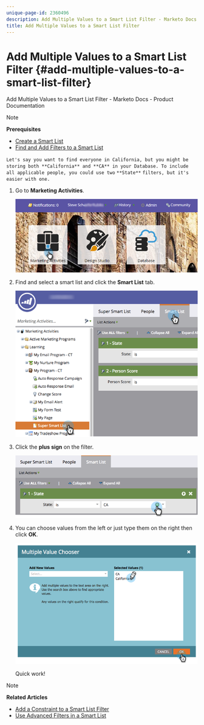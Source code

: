 ```yaml
---
unique-page-id: 2360496
description: Add Multiple Values to a Smart List Filter - Marketo Docs - Product Documentation
title: Add Multiple Values to a Smart List Filter
---
```


# Add Multiple Values to a Smart List Filter {#add-multiple-values-to-a-smart-list-filter}

Add Multiple Values to a Smart List Filter - Marketo Docs - Product Documentation

>[!NOTE]
>
>**Prerequisites**
>
>* [Create a Smart List](../../../../../welcome-to-marketo-docs/product-docs/core-marketo-concepts/smart-lists-and-static-lists/creating-a-smart-list/create-a-smart-list.md)
>* [Find and Add Filters to a Smart List](../../../../../welcome-to-marketo-docs/product-docs/core-marketo-concepts/smart-lists-and-static-lists/creating-a-smart-list/find-and-add-filters-to-a-smart-list.md)
>

`Let's say you want to find everyone in California, but you might be storing both **California** and **CA** in your Database. To include all applicable people, you could use two` `**State**` `filters, but it's easier with one.`

1. Go to **Marketing Activities**.

   ![](assets/login-marketing-activities-2.png)

1. Find and select a smart list and click the **Smart List** tab.

   ![](assets/smarlist-choosefilters.png)

1. Click the **plus sign** on the filter.

   ![](assets/smartlist-plussignhand-.png)

1. You can choose values from the left or just type them on the right then click **OK**.

   ![](assets/image2014-9-11-17-3a51-3a39.png)

   Quick work!

>[!NOTE]
>
>**Related Articles**
>
>* [Add a Constraint to a Smart List Filter](add-a-constraint-to-a-smart-list-filter.md)
>* [Use Advanced Filters in a Smart List](using-advanced-smart-list-rule-logic.md)
>


